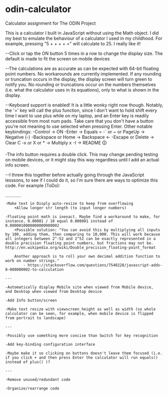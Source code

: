 # odin-calculator
Calculator assignment for The ODIN Project

This is a calculator I built in JavaScript without using the Math object. I did my best to emulate the behaviour of a calculator I used in my childhood. For example, pressing "5 + + + + =" will calculate to 25. I really like it!

--Click or tap the ON button 5 times in a row to change the display size. The default is made to fit the screen on mobile devices

--The calculations are as accurate as can be expected with 64-bit floating point numbers. No workarounds are currently implemented. If any rounding or truncation occurs in the display, the display screen will turn green to notify you. No rounding or truncations occur on the numbers themselves (i.e. what the calculator uses in its equations), only to what is shown in the display.

--Keyboard support is enabled! It is a little wonky right now though. Notably, the '=' key will call the plus function, since I don't want to hold shift every time I want to use plus while on my laptop, and an Enter key is readily accessible from most num pads. Take care that you don't have a button you're not meaning to use selected when pressing Enter. Other notable keybindings:
    -Control -> ON
    -Enter -> Equals =
    -` or ~ or PageUp -> Negative (-)
    -Backspace or Home -> Backspace ←
    -Escape or Delete -> Clear C
    -x or X or * -> Multiply x
    -I -> README 🛈

-The info button requires a double click. This may change pending testing on mobile devices, or it might stay this way regardless until I add an actual info screen.

--I threw this together before actually going through the JavaScript lesssons, to see if I could do it, so I'm sure there are ways to optimize this code. For example (ToDo):
    
    _______

    -Make text in Disply auto-resize to keep from overflowing
        +Allow longer str length (to input longer numbers)

    -Floating point math is inexact. Maybe find a workaround to make, for instance, 0.00001 / 10 equal 0.000001 instead of 0.0000010000000000000002
        +Possible solution: "You can avoid this by multiplying all inputs by 100, adding them, then comparing to 10,000. This will work because all integers between 2^-52 and 2^52 can be exactly represented in a double precision floating point numbers, but fractions may not be. http://en.wikipedia.org/wiki/Double_precision_floating-point_format

        Another approach is to roll your own decimal addition function to work on number strings." 
            - https://stackoverflow.com/questions/7540228/javascript-adds-0-000000002-to-calculation
    
    ---

    -Automatically display Mobile site when viewed from Mobile device, 
    and Desktop when viewed from Desktop device
    
    -Add Info button/screen

    -Make text resize with viewscreen height as well as width (so whole calculator can be seen, for example, when mobile device is flipped from portrait to landscape) 

    ---

    -Possibly use something more concise than Switch for key recognition

    -Add key-binding configuration interface

    -Maybe make it so clicking on buttons doesn't leave them focused (i.e. if you click + and then press Enter the calculator will run equals() instead of plus() )?

    ---

    -Remove unused/redundant code

    -Organize/rearrange code